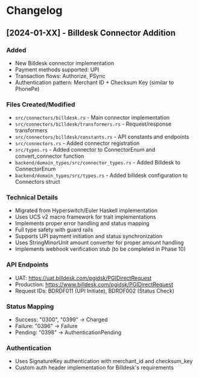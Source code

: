 # Changelog

## [2024-01-XX] - Billdesk Connector Addition

### Added
- New Billdesk connector implementation
- Payment methods supported: UPI
- Transaction flows: Authorize, PSync
- Authentication pattern: Merchant ID + Checksum Key (similar to PhonePe)

### Files Created/Modified
- `src/connectors/billdesk.rs` - Main connector implementation
- `src/connectors/billdesk/transformers.rs` - Request/response transformers
- `src/connectors/billdesk/constants.rs` - API constants and endpoints
- `src/connectors.rs` - Added connector registration
- `src/types.rs` - Added connector to ConnectorEnum and convert_connector function
- `backend/domain_types/src/connector_types.rs` - Added Billdesk to ConnectorEnum
- `backend/domain_types/src/types.rs` - Added billdesk configuration to Connectors struct

### Technical Details
- Migrated from Hyperswitch/Euler Haskell implementation
- Uses UCS v2 macro framework for trait implementations
- Implements proper error handling and status mapping
- Full type safety with guard rails
- Supports UPI payment initiation and status synchronization
- Uses StringMinorUnit amount converter for proper amount handling
- Implements webhook verification stub (to be completed in Phase 10)

### API Endpoints
- UAT: https://uat.billdesk.com/pgidsk/PGIDirectRequest
- Production: https://www.billdesk.com/pgidsk/PGIDirectRequest
- Request IDs: BDRDF011 (UPI Initiate), BDRDF002 (Status Check)

### Status Mapping
- Success: "0300", "0399" -> Charged
- Failure: "0396" -> Failure  
- Pending: "0398" -> AuthenticationPending

### Authentication
- Uses SignatureKey authentication with merchant_id and checksum_key
- Custom auth header implementation for Billdesk's requirements